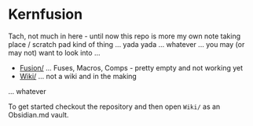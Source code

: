 # Kernfusion

Tach, not much in here - until now this repo is more my own note taking place / scratch pad kind of thing ... yada yada ... whatever ... you may (or may not) want to look into ...

- [Fusion/](Fusion/README.md) ... Fuses, Macros, Comps - pretty empty and not working yet
- [Wiki/](https://nmbr73.github.io/Kernfusion/) ... not a wiki and in the making

... whatever


To get started checkout the repository and then open `Wiki/` as an Obsidian.md vault.
